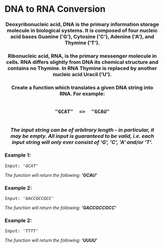 # DNA to RNA Conversion

<div align = "center">
  
  <h3> Deoxyribonucleic acid, DNA is the primary information storage molecule in biological systems. It is composed of four nucleic acid bases Guanine ('G'), Cytosine ('C'), Adenine ('A'), and Thymine ('T').  </h3>
  
  <h3>Ribonucleic acid, RNA, is the primary messenger molecule in cells. RNA differs slightly from DNA its chemical structure and contains no Thymine. In RNA Thymine is replaced by another nucleic acid Uracil ('U'). </h3>
  
  <h3>Create a function which translates a given DNA string into RNA. For example:</h3>
  
  <pre><h3>"GCAT"  =>  "GCAU"</h3></pre>
  
  <h3> <em>The input string can be of arbitrary length - in particular, it may be empty. All input is guaranteed to be valid, i.e. each input string will only ever consist of 'G', 'C', 'A' and/or 'T'. </em> </h3>


</div>

<h3>Example 1:</h3>
<pre>
Input: <em>'GCAT' </em>
</pre>

<p>
<em>The function will return the following:    <strong>'GCAU'</strong>
    </em>
</p>

<h3>Example 2:</h3>
<pre>
Input: <em>'GACCGCCGCC' </em>
</pre>

<p>
<em>The function will return the following:    <strong>'GACCGCCGCC'</strong>
  </em>
</p>

<h3>Example 2:</h3>
<pre>
Input: <em>'TTTT' </em>
</pre>

<p>
<em>The function will return the following:    <strong>'UUUU'</strong>
  </em>
</p>

